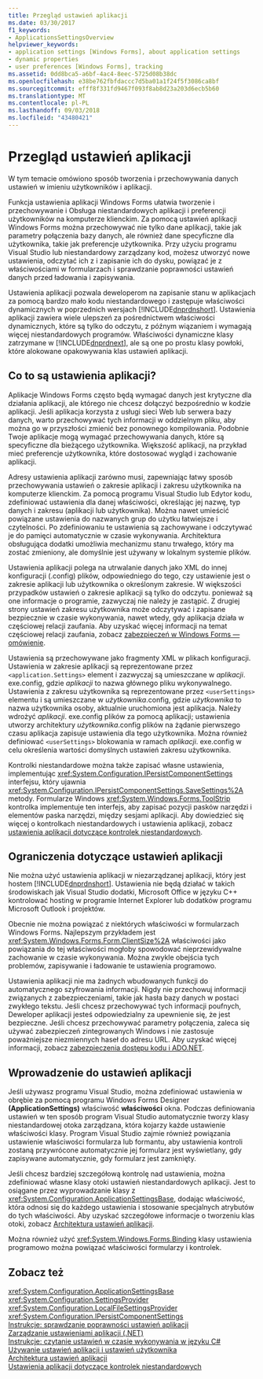 ```yaml
---
title: Przegląd ustawień aplikacji
ms.date: 03/30/2017
f1_keywords:
- ApplicationsSettingsOverview
helpviewer_keywords:
- application settings [Windows Forms], about application settings
- dynamic properties
- user preferences [Windows Forms], tracking
ms.assetid: 0dd8bca5-a6bf-4ac4-8eec-5725d08b38dc
ms.openlocfilehash: e38be762fbfdaccc7d5ba01a1f24f5f3086ca8bf
ms.sourcegitcommit: efff8f331fd9467f093f8ab8d23a203d6ecb5b60
ms.translationtype: MT
ms.contentlocale: pl-PL
ms.lasthandoff: 09/03/2018
ms.locfileid: "43480421"
---
```

# <a name="application-settings-overview"></a>Przegląd ustawień aplikacji
W tym temacie omówiono sposób tworzenia i przechowywania danych ustawień w imieniu użytkowników i aplikacji.  
  
 Funkcja ustawienia aplikacji Windows Forms ułatwia tworzenie i przechowywanie i Obsługa niestandardowych aplikacji i preferencji użytkowników na komputerze klienckim. Za pomocą ustawień aplikacji Windows Forms można przechowywać nie tylko dane aplikacji, takie jak parametry połączenia bazy danych, ale również dane specyficzne dla użytkownika, takie jak preferencje użytkownika. Przy użyciu programu Visual Studio lub niestandardowy zarządzany kod, możesz utworzyć nowe ustawienia, odczytać ich z i zapisanie ich do dysku, powiązać je z właściwościami w formularzach i sprawdzanie poprawności ustawień danych przed ładowania i zapisywania.  
  
 Ustawienia aplikacji pozwala deweloperom na zapisanie stanu w aplikacjach za pomocą bardzo mało kodu niestandardowego i zastępuje właściwości dynamicznych w poprzednich wersjach [!INCLUDE[dnprdnshort](../../../../includes/dnprdnshort-md.md)]. Ustawienia aplikacji zawiera wiele ulepszeń za pośrednictwem właściwości dynamicznych, które są tylko do odczytu, z późnym wiązaniem i wymagają więcej niestandardowych programów. Właściwości dynamiczne klasy zatrzymane w [!INCLUDE[dnprdnext](../../../../includes/dnprdnext-md.md)], ale są one po prostu klasy powłoki, które alokowane opakowywania klas ustawień aplikacji.  
  
## <a name="what-are-application-settings"></a>Co to są ustawienia aplikacji?  
 Aplikacje Windows Forms często będą wymagać danych jest krytyczne dla działania aplikacji, ale którego nie chcesz dołączyć bezpośrednio w kodzie aplikacji. Jeśli aplikacja korzysta z usługi sieci Web lub serwera bazy danych, warto przechowywać tych informacji w oddzielnym pliku, aby można go w przyszłości zmienić bez ponownego kompilowania. Podobnie Twoje aplikacje mogą wymagać przechowywania danych, które są specyficzne dla bieżącego użytkownika. Większość aplikacji, na przykład mieć preferencje użytkownika, które dostosować wygląd i zachowanie aplikacji.  
  
 Adresy ustawienia aplikacji zarówno musi, zapewniając łatwy sposób przechowywania ustawień o zakresie aplikacji i zakresu użytkownika na komputerze klienckim. Za pomocą programu Visual Studio lub Edytor kodu, zdefiniować ustawienia dla danej właściwości, określając jej nazwę, typ danych i zakresu (aplikacji lub użytkownika). Można nawet umieścić powiązane ustawienia do nazwanych grup do użytku łatwiejsze i czytelności. Po zdefiniowaniu te ustawienia są zachowywane i odczytywać je do pamięci automatycznie w czasie wykonywania. Architektura obsługująca dodatki umożliwia mechanizmu stanu trwałego, który ma zostać zmieniony, ale domyślnie jest używany w lokalnym systemie plików.  
  
 Ustawienia aplikacji polega na utrwalanie danych jako XML do innej konfiguracji (.config) plików, odpowiedniego do tego, czy ustawienie jest o zakresie aplikacji lub użytkownika o określonym zakresie. W większości przypadków ustawień o zakresie aplikacji są tylko do odczytu. ponieważ są one informacje o programie, zazwyczaj nie należy je zastąpić. Z drugiej strony ustawień zakresu użytkownika może odczytywać i zapisane bezpiecznie w czasie wykonywania, nawet wtedy, gdy aplikacja działa w częściowej relacji zaufania. Aby uzyskać więcej informacji na temat częściowej relacji zaufania, zobacz [zabezpieczeń w Windows Forms — omówienie](../../../../docs/framework/winforms/security-in-windows-forms-overview.md).  
  
 Ustawienia są przechowywane jako fragmenty XML w plikach konfiguracji. Ustawienia w zakresie aplikacji są reprezentowane przez `<application.Settings>` element i zazwyczaj są umieszczane w *aplikacji*. exe.config, gdzie *aplikacji* to nazwa głównego pliku wykonywalnego. Ustawienia z zakresu użytkownika są reprezentowane przez `<userSettings>` elementu i są umieszczane w *użytkownika*.config, gdzie *użytkownika* to nazwa użytkownika osoby, aktualnie uruchomiona jest aplikacja. Należy wdrożyć *aplikacji*. exe.config plików za pomocą aplikacji; ustawienia utworzy architektury *użytkownika*.config plików na żądanie pierwszego czasu aplikacja zapisuje ustawienia dla tego użytkownika. Można również definiować `<userSettings>` blokowania w ramach *aplikacji*. exe.config w celu określenia wartości domyślnych ustawień zakresu użytkownika.  
  
 Kontrolki niestandardowe można także zapisać własne ustawienia, implementując <xref:System.Configuration.IPersistComponentSettings> interfejsu, który ujawnia <xref:System.Configuration.IPersistComponentSettings.SaveSettings%2A> metody. Formularze Windows <xref:System.Windows.Forms.ToolStrip> kontrolka implementuje ten interfejs, aby zapisać pozycji pasków narzędzi i elementów paska narzędzi, między sesjami aplikacji. Aby dowiedzieć się więcej o kontrolkach niestandardowych i ustawienia aplikacji, zobacz [ustawienia aplikacji dotyczące kontrolek niestandardowych](../../../../docs/framework/winforms/advanced/application-settings-for-custom-controls.md).  
  
## <a name="limitations-of-application-settings"></a>Ograniczenia dotyczące ustawień aplikacji  
 Nie można użyć ustawienia aplikacji w niezarządzanej aplikacji, który jest hostem [!INCLUDE[dnprdnshort](../../../../includes/dnprdnshort-md.md)]. Ustawienia nie będą działać w takich środowiskach jak Visual Studio dodatki, Microsoft Office w języku C++ kontrolować hosting w programie Internet Explorer lub dodatków programu Microsoft Outlook i projektów.  
  
 Obecnie nie można powiązać z niektórych właściwości w formularzach Windows Forms. Najlepszym przykładem jest <xref:System.Windows.Forms.Form.ClientSize%2A> właściwości jako powiązania do tej właściwości mogłoby spowodować nieprzewidywalne zachowanie w czasie wykonywania. Można zwykle obejścia tych problemów, zapisywanie i ładowanie te ustawienia programowo.  
  
 Ustawienia aplikacji nie ma żadnych wbudowanych funkcji do automatycznego szyfrowania informacji. Nigdy nie przechowuj informacji związanych z zabezpieczeniami, takie jak hasła bazy danych w postaci zwykłego tekstu. Jeśli chcesz przechowywać tych informacji poufnych, Deweloper aplikacji jesteś odpowiedzialny za upewnienie się, że jest bezpieczne. Jeśli chcesz przechowywać parametry połączenia, zaleca się używać zabezpieczeń zintegrowanych Windows i nie zastosuje poważniejsze niezmiennych haseł do adresu URL. Aby uzyskać więcej informacji, zobacz [zabezpieczenia dostępu kodu i ADO.NET](../../../../docs/framework/data/adonet/code-access-security.md).  
  
## <a name="getting-started-with-application-settings"></a>Wprowadzenie do ustawień aplikacji  
 Jeśli używasz programu Visual Studio, można zdefiniować ustawienia w obrębie za pomocą programu Windows Forms Designer **(ApplicationSettings)** właściwość **właściwości** okna. Podczas definiowania ustawień w ten sposób program Visual Studio automatycznie tworzy klasy niestandardowej otoka zarządzana, która kojarzy każde ustawienie właściwości klasy. Program Visual Studio zajmie również powiązania ustawienie właściwości formularza lub formantu, aby ustawienia kontroli zostaną przywrócone automatycznie jej formularz jest wyświetlany, gdy zapisywane automatycznie, gdy formularz jest zamknięty.  
  
 Jeśli chcesz bardziej szczegółową kontrolę nad ustawienia, można zdefiniować własne klasy otoki ustawień niestandardowych aplikacji. Jest to osiągane przez wyprowadzanie klasy z <xref:System.Configuration.ApplicationSettingsBase>, dodając właściwość, która odnosi się do każdego ustawienia i stosowanie specjalnych atrybutów do tych właściwości. Aby uzyskać szczegółowe informacje o tworzeniu klas otoki, zobacz [Architektura ustawień aplikacji](../../../../docs/framework/winforms/advanced/application-settings-architecture.md).  
  
 Można również użyć <xref:System.Windows.Forms.Binding> klasy ustawienia programowo można powiązać właściwości formularzy i kontrolek.  
  
## <a name="see-also"></a>Zobacz też  
 <xref:System.Configuration.ApplicationSettingsBase>  
 <xref:System.Configuration.SettingsProvider>  
 <xref:System.Configuration.LocalFileSettingsProvider>  
 <xref:System.Configuration.IPersistComponentSettings>  
 [Instrukcje: sprawdzanie poprawności ustawień aplikacji](../../../../docs/framework/winforms/advanced/how-to-validate-application-settings.md)  
 [Zarządzanie ustawieniami aplikacji (.NET)](https://msdn.microsoft.com/library/35254321-ad14-47d9-b8c6-39ab3203c5d9)  
 [Instrukcje: czytanie ustawień w czasie wykonywania w języku C#](../../../../docs/framework/winforms/advanced/how-to-read-settings-at-run-time-with-csharp.md)  
 [Używanie ustawień aplikacji i ustawień użytkownika](../../../../docs/framework/winforms/advanced/using-application-settings-and-user-settings.md)  
 [Architektura ustawień aplikacji](../../../../docs/framework/winforms/advanced/application-settings-architecture.md)  
 [Ustawienia aplikacji dotyczące kontrolek niestandardowych](../../../../docs/framework/winforms/advanced/application-settings-for-custom-controls.md)
